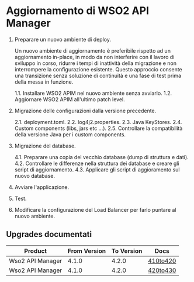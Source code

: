 # Aggiornamento di WSO2 API Manager

1. Preparare un nuovo ambiente di deploy.

    Un nuovo ambiente di aggiornamento è preferibile rispetto ad un aggiornamento in-place, in modo da non interferire con il lavoro di sviluppo in corso, ridurre i tempi di inattività della migrazione e non interrompere la configurazione esistente. Questo approccio consente una transizione senza soluzione di continuità e una fase di test prima della messa in funzione. 
    
    1.1. Installare WSO2 APIM nel nuovo ambiente senza avviarlo.
    1.2. Aggiornare WSO2 APIM all'ultimo patch level.

2. Migrazione delle configurazioni dalla versione precedente.

    2.1. deployment.toml.
    2.2. log4j2.properties.
    2.3. Java KeyStores.
    2.4. Custom components (libs, jars etc ...).
    2.5. Controllare la compatibilità della versione Java per i custom components.

4. Migrazione del database.

    4.1. Preparare una copia del vecchio database (dump di struttura e dati).
    4.2. Controllare le differenze nella struttura dei database e creare gli script di aggiornamento.
    4.3. Applicare gli script di aggioramento sul nuovo database.

5. Avviare l'applicazione.

6. Test.

7. Modificare la configurazione del Load Balancer per farlo puntare al nuovo ambiente.

## Upgrades documentati

|Product                |From Version   |To Version |Docs                      |
|-----------------------|---------------|-----------|--------------------------|
|Wso2 API Manager       |4.1.0          |4.2.0      |[410to420](/am/410to420/) |
|Wso2 API Manager       |4.1.0          |4.2.0      |[420to430](/am/420to430/) |